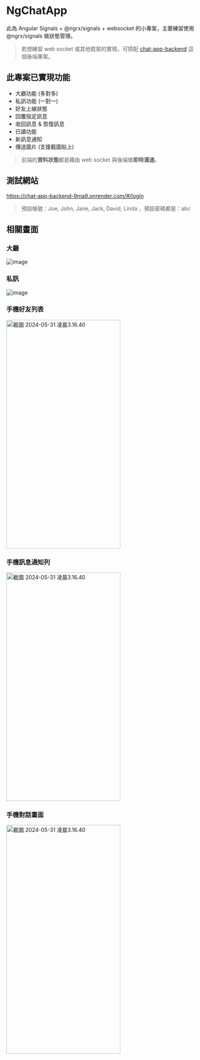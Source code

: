 # NgChatApp
此為 Angular Signals + @ngrx/signals + websocket 的小專案，主要練習使用 @ngrx/signals 做狀態管理。

> 若想練習 web socket 或其他框架的實現，可搭配 [chat-app-backend](https://github.com/JiaHongL/chat-app-backend) 這個後端專案。

## 此專案已實現功能

- 大廳功能 (多對多)
- 私訊功能 (一對一)
- 好友上線狀態
- 回覆指定訊息
- 收回訊息 & 恢復訊息
- 已讀功能
- 新訊息通知
- 傳送圖片 (支援截圖貼上)

> 前端的**資料狀態**都是藉由 web socket 與後端做**即時溝通**。

## 測試網站

https://chat-app-backend-9ma9.onrender.com/#/login

> 預設帳號：Joe, John, Jane, Jack, David, Linda ，預設密碼都是：abc

## 相關畫面

### 大廳

![image](https://hackmd.io/_uploads/Byu2vULER.png)

### 私訊

![image](https://hackmd.io/_uploads/BJABBU840.png)

### 手機好友列表

<img src="https://hackmd.io/_uploads/ryQEQILVA.png" alt="截圖 2024-05-31 凌晨3.16.40" width="300" height="600" />

### 手機訊息通知列

<img src="https://hackmd.io/_uploads/S1SV7UI4R.png" alt="截圖 2024-05-31 凌晨3.16.40" width="300" height="600" />

### 手機對話畫面

<img src="https://hackmd.io/_uploads/rkdEmL840.png" alt="截圖 2024-05-31 凌晨3.16.40" width="300" height="600" />
